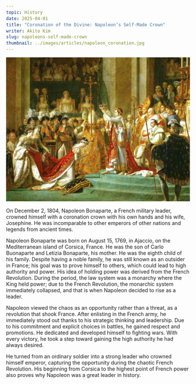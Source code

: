 ```yaml
---
topic: History
date: 2025-04-01
title: "Coronation of the Divine: Napoleon’s Self-Made Crown"
writer: Akito Kim
slug: napoleons-self-made-crown
thumbnail: ../images/articles/napoleon_coronation.jpg
---
```

![](../images/articles/napoleon_coronation.jpg)

On December 2, 1804, Napoleon Bonaparte, a French military leader, crowned himself with a coronation crown with his own hands and his wife, Josephine. He was incomparable to other emperors of other nations and legends from ancient times. 
	
Napoleon Bonaparte was born on August 15, 1769, in Ajaccio, on the Mediterranean island of Corsica, France. He was the son of Carlo Buonaparte and Letizia Bonaparte, his mother. He was the eighth child of his family. Despite having a noble family, he was still known as an outsider in France; his goal was to prove himself to others, which could lead to high authority and power. His idea of holding power was derived from the French Revolution. During the period, the law system was a monarchy where the King held power; due to the French Revolution, the monarchic system immediately collapsed, and that is when Napoleon decided to rise as a leader. 

Napoleon viewed the chaos as an opportunity rather than a threat, as a revolution that shook France. After enlisting in the French army, he immediately stood out thanks to his strategic thinking and leadership. Due to his commitment and explicit choices in battles, he gained respect and promotions. He dedicated and developed himself to fighting wars. With every victory, he took a step toward gaining the high authority he had always desired. 

He turned from an ordinary soldier into a strong leader who crowned himself emperor, capturing the opportunity during the chaotic French Revolution. His beginning from Corsica to the highest point of French power also proves why  Napoleon was a great leader in history.